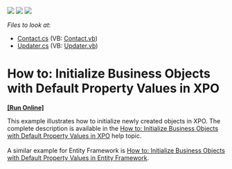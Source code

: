<!-- default badges list -->
![](https://img.shields.io/endpoint?url=https://codecentral.devexpress.com/api/v1/VersionRange/128591794/12.2.4%2B)
[![](https://img.shields.io/badge/Open_in_DevExpress_Support_Center-FF7200?style=flat-square&logo=DevExpress&logoColor=white)](https://supportcenter.devexpress.com/ticket/details/E2053)
[![](https://img.shields.io/badge/📖_How_to_use_DevExpress_Examples-e9f6fc?style=flat-square)](https://docs.devexpress.com/GeneralInformation/403183)
<!-- default badges end -->
<!-- default file list -->
*Files to look at*:

* [Contact.cs](./CS/InitializeObjects.Module/Contact.cs) (VB: [Contact.vb](./VB/InitializeObjects.Module/Contact.vb))
* [Updater.cs](./CS/InitializeObjects.Module/Updater.cs) (VB: [Updater.vb](./VB/InitializeObjects.Module/Updater.vb))
<!-- default file list end -->
# How to: Initialize Business Objects with Default Property Values in XPO
<!-- run online -->
**[[Run Online]](https://codecentral.devexpress.com/e2053)**
<!-- run online end -->


<p>This example illustrates how to initialize newly created objects in XPO. The complete description is available in the <a href="http://documentation.devexpress.com/#Xaf/CustomDocument3258">How to: Initialize Business Objects with Default Property Values in XPO</a> help topic.<br /><br />A similar example for Entity Framework is <a href="https://www.devexpress.com/Support/Center/p/T209960">How to: Initialize Business Objects with Default Property Values in Entity Framework</a>.</p>

<br/>


